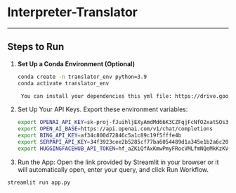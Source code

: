 # Interpreter-Translator
---

## Steps to Run

1. **Set Up a Conda Environment (Optional)**  
   ```bash
   conda create -n translator_env python=3.9
   conda activate translator_env

    You can install your dependencies this yml file: https://drive.google.com/file/d/1LjAuhmhmudMFDmMmM8EwnybqYmt2I-2o/view?usp=sharing.
   
2.	Set Up Your API Keys.
   Export these environment variables:
    ```bash
    export OPENAI_API_KEY=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
    export OPEN_AI_BASE=https://api.openai.com/v1/chat/completions
    export BING_API_KEY=af34c800d72846c5a1c89c19f5fffe4b
    export SERPAPI_API_KEY=34f3923cee2b5285cf77ba6054489d1a345e1b2a6c2097ae912c1d0b76841b7c
    export HUGGINGFACEHUB_API_TOKEN=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


3.	Run the App:
   Open the link provided by Streamlit in your browser or it will automatically open, enter your query, and click Run Workflow.
   ```bash
   streamlit run app.py




